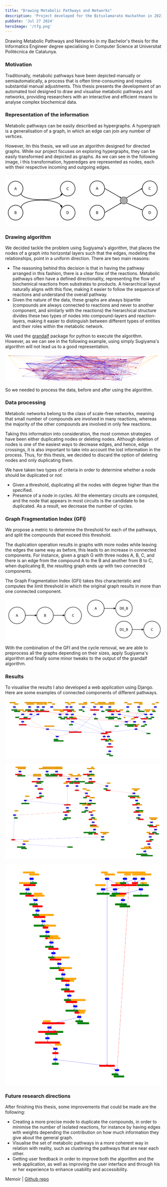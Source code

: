 ```yaml
---
title: "Drawing Metabolic Pathways and Networks"
description: 'Project developed for the Bitsxlamarato Hackathon in 2021'
pubDate: 'Jul 27 2024'
heroImage: '/tfg.png'
---
```

Drawing Metabolic Pathways and Networks in my Bachelor's thesis for the Informatics Engineer degree specialising in Computer Science at Universitat Politècnica de Catalunya.

### Motivation

Traditionally, metabolic pathways have been depicted manually or semiautomatically, a process that is often time-consuming and requires substantial manual adjustments. This thesis presents the development of an automated tool designed
to draw and visualise metabolic pathways and networks, providing researchers with an interactive and efficient means to analyse complex biochemical data.

### Representation of the information

Metabolic pathways can be easily described as hypergraphs. A hypergraph is a generalisation of a graph, in which an edge can join any number of vertices. 

However, itn this thesis, we will use an algorithm designed for directed graphs. While our project focuses on exploring hypergraphs, they can be easily transformed and depicted as graphs. As we can see in the following image, i this transformation, hyperedges are represented as nodes, each with their respective incoming and outgoing edges.

![1722537530437](image/tfg/1722537530437.png)

### Drawing algorithm

We decided tackle the problem using Sugiyama's algorithm, that places the nodes of a graph into horizontal layers such that the edges, modeling the relationships, point in a uniform direction. There are two main reasons:

* The reasoning behind this decision is that in having the pathway arranged in this fashion, there is a clear flow of the reactions. Metabolic pathways often have a defined directionality, representing the flow of biochemical reactions from substrates to products. A hierarchical layout naturally aligns with this flow, making it easier to follow the sequence of reactions and understand the overall pathway.
* Given the nature of the data, these graphs are always bipartite (compounds are always connected to reactions and never to another component, and similarly with the reactions) the hierarchical structure divides these two types of nodes into compound-layers and reaction-layers, making it easier to distinguish between different types of entities and their roles within the metabolic network.

We used the [grandalf](https://github.com/bdcht/grandalf) package for python to execute the algorithm. However, as we can see in the following example, using simply Sugiyama's algorithm will not lead us to a good representation.

![1722537768129](image/tfg/1722537768129.png)

So we needed to process the data, before and after using the algorithm.

### Data processing

Metabolic networks belong to the class of scale-free networks, meaning that small number of compounds are involved in many reactions, whereas the majority of the other compounds are involved in only few reactions.

Taking this information into consideration, the most common strategies have been either duplicating nodes or deleting nodes. Although deletion of nodes is one of the easiest ways to decrease edges, and hence, edge crossings, it is also important to take into account the lost information in the process. Thus, for this thesis, we decided to discard the option of deleting nodes and only duplicating them.

We have taken two types of criteria in order to determine whether a node should be duplicated or not:

* Given a threshold, duplicating all the nodes with degree higher than the specified.
* Presence of a node in cycles. All the elementary circuits are computed, and the node that appears in most circuits is the candidate to be duplicated. As a result, we decrease the number of cycles.

### Graph Fragmentation Index (GFI)

We propose a metric to determine the threshold for each of the pathways, and split the compounds that exceed this threshold.

The duplication operation results in graphs with more nodes while leaving the edges the same way as before, this leads to an increase in connected components. For instance, given a graph G with three nodes A, B, C, and there is an edge from the compound A to the B and another from B to C, when duplicating B, the resulting graph ends up with two connected components.

The Graph Fragmentation Index (GFI) takes this characteristic and computes the limit threshold in which the original graph results in more than one connected component.

![1722538185713](image/tfg/1722538185713.png)

With the combination of the GFI and the cycle removal, we are able to preprocess all the graphs depending on their sizes, apply Sugiyama's algorithm and finally some minor tweaks to the output of the grandalf algorithm.

### Results

To visualise the results I also developed a web application using Django. Here are some examples of connected components of different pathways.

![1722538658238](image/tfg/1722538658238.png)

![1722538690576](image/tfg/1722538690576.png)

![1722538695394](image/tfg/1722538695394.png)

### Future research directions

After finishing this thesis, some improvements that could be made are the following:

* Creating a more precise mode to duplicate the compounds, in order to minimise the number of isolated reactions, for instance by having edges with weights depending the contribution on how much information they give about the general graph.
* Visualise the set of metabolic pathways in a more coherent way in relation with reality, such as clustering the pathways that are near each other.
* Getting user feedback in order to improve both the algorithm and the web application, as well as improving the user interface and through his or her experience to enhance usability and accessibility.

Memoir | [Github repo](https://github.com/LauraHPG/TFG-Drawing-oriented-metabolic-pathways-and-networks)
